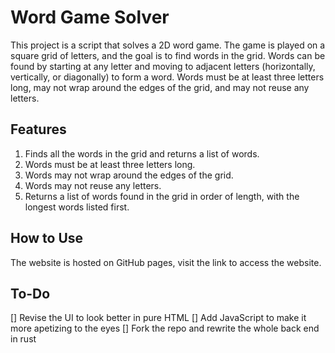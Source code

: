 # Word Game Solver

This project is a script that solves a 2D word game. The game is played on a square grid of letters, and the goal is to find words in the grid. Words can be found by starting at any letter and moving to adjacent letters (horizontally, vertically, or diagonally) to form a word. Words must be at least three letters long, may not wrap around the edges of the grid, and may not reuse any letters.

## Features

1. Finds all the words in the grid and returns a list of words.
2. Words must be at least three letters long.
3. Words may not wrap around the edges of the grid.
4. Words may not reuse any letters.
5. Returns a list of words found in the grid in order of length, with the longest words listed first.

## How to Use

The website is hosted on GitHub pages, visit the link to access the website.

## To-Do
[] Revise the UI to look better in pure HTML
[] Add JavaScript to make it more apetizing to the eyes 
[] Fork the repo and rewrite the whole back end in rust
